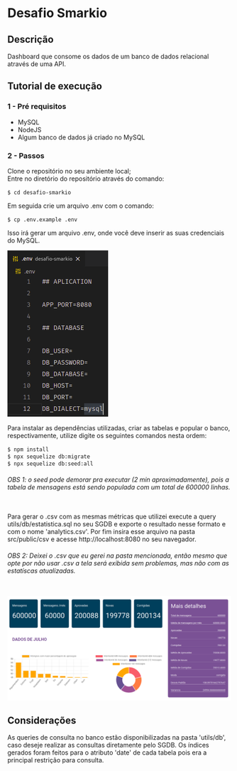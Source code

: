 # Desafio Smarkio

## Descrição
Dashboard que consome os dados de um banco de dados relacional através de uma API.

## Tutorial de execução

### 1 - Pré requisitos

  - MySQL
  - NodeJS
  - Algum banco de dados já criado no MySQL
### 2 - Passos

Clone o repositório no seu ambiente local;
\
Entre no diretório do repositório através do comando:

```
$ cd desafio-smarkio
```

Em seguida crie um arquivo .env com o comando:

```
$ cp .env.example .env
```

Isso irá gerar um arquivo .env, onde você deve inserir as suas credenciais do MySQL.

![env](utils/images/env.png)

Para instalar as dependências utilizadas, criar as tabelas e popular o banco, respectivamente, utilize digite os seguintes comandos nesta ordem:

```
$ npm install
$ npx sequelize db:migrate
$ npx sequelize db:seed:all
```

###### OBS 1: o seed pode demorar pra executar (2 min aproximadamente), pois a tabela de mensagens está sendo populada com um total de 600000 linhas. 

\
Para gerar o .csv com as mesmas métricas que utilizei execute a query utils/db/estatistica.sql no seu SGDB e exporte o resultado nesse formato e com o nome 'analytics.csv'. Por fim insira esse arquivo na pasta src/public/csv e acesse http://localhost:8080 no seu navegador.

###### OBS 2: Deixei o .csv que eu gerei na pasta mencionada, então mesmo que opte por não usar .csv a tela será exibida sem problemas, mas não com as estatíscas atualizadas.
\
![tela](utils/images/tela.png)

## Considerações

As queries de consulta no banco estão disponibilizadas na pasta 'utils/db', caso deseje realizar as consultas diretamente pelo SGDB. Os índices gerados foram feitos para o atributo 'date' de cada tabela pois era a principal restrição para consulta.
